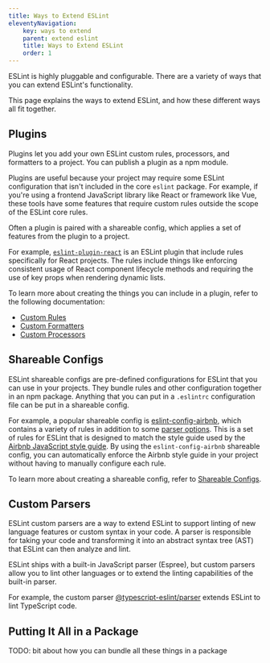 ```yaml
---
title: Ways to Extend ESLint
eleventyNavigation:
    key: ways to extend
    parent: extend eslint
    title: Ways to Extend ESLint
    order: 1
---
```


ESLint is highly pluggable and configurable. There are a variety of ways that you can extend ESLint's functionality.

This page explains the ways to extend ESLint, and how these different ways all fit together.

## Plugins

Plugins let you add your own ESLint custom rules, processors, and formatters to a project. You can publish a plugin as a npm module.

Plugins are useful because your project may require some ESLint configuration that isn't included in the core `eslint` package. For example, if you're using a frontend JavaScript library like React or framework like Vue, these tools have some features that require custom rules outside the scope of the ESLint core rules.

Often a plugin is paired with a shareable config, which applies a set of features from the plugin to a project.

For example, [`eslint-plugin-react`](https://www.npmjs.com/package/eslint-plugin-react) is an ESLint plugin that include rules specifically for React projects. The rules include things like enforcing consistent usage of React component lifecycle methods and requiring the use of key props when rendering dynamic lists.

To learn more about creating the things you can include in a plugin, refer to the following documentation:

* [Custom Rules](custom-rules)
* [Custom Formatters](custom-formatters)
* [Custom Processors](custom-processors)

## Shareable Configs

ESLint shareable configs are pre-defined configurations for ESLint that you can use in your projects.
They bundle rules and other configuration together in an npm package. Anything that you can put in a `.eslintrc` configuration file can be put in a shareable config.

For example, a popular shareable config is [eslint-config-airbnb](https://www.npmjs.com/package/eslint-config-airbnb), which contains a variety of rules in addition to some [parser options](../use/configure/language-options#specifying-parser-options). This is a set of rules for ESLint that is designed to match the style guide used by the [Airbnb JavaScript style guide](https://github.com/airbnb/javascript). By using the `eslint-config-airbnb` shareable config, you can automatically enforce the Airbnb style guide in your project without having to manually configure each rule.

To learn more about creating a shareable config, refer to [Shareable Configs](shareable-configs).

## Custom Parsers

ESLint custom parsers are a way to extend ESLint to support linting of new language features or custom syntax in your code. A parser is responsible for taking your code and transforming it into an abstract syntax tree (AST) that ESLint can then analyze and lint.

ESLint ships with a built-in JavaScript parser (Espree), but custom parsers allow you to lint other languages or to extend the linting capabilities of the built-in parser.

For example, the custom parser [@typescript-eslint/parser](https://typescript-eslint.io/architecture/parser/) extends ESLint to lint TypeScript code.

## Putting It All in a Package

TODO: bit about how you can bundle all these things in a package

